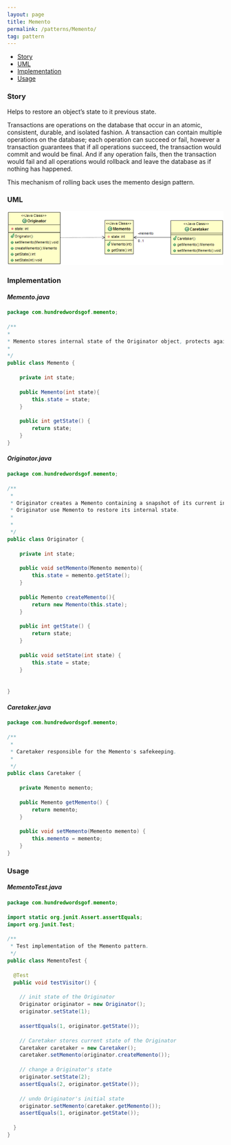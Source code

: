 ```yaml
---
layout: page
title: Memento
permalink: /patterns/Memento/
tag: pattern
---
```


* [Story](#Story)
* [UML](#UML)
* [Implementation](#Implementation)
* [Usage](#Usage)


###  <a id="Story"></a>Story 

Helps to restore an object’s state to it previous state.

Transactions are operations on the database that occur in an atomic, consistent, durable, and isolated fashion. 
A transaction can contain multiple operations on the database; each operation can succeed or fail, however a transaction guarantees that if all operations succeed, 
the transaction would commit and would be final. 
And if any operation fails, then the transaction would fail and all operations would rollback and leave the database as if nothing has happened.

This mechanism of rolling back uses the memento design pattern. 



###  <a id="UML"></a>UML 
[![](/assets/img/memento.png)](/assets/img/memento.png)

###  <a id="Implementation"></a>Implementation 

#### *Memento.java* 
```java 
package com.hundredwordsgof.memento;

/**
* 
* Memento stores internal state of the Originator object, protects against access by objects other than the Originator.
*
*/
public class Memento {

	private int state;

	public Memento(int state){
		this.state = state;
	}
	
	public int getState() {
		return state;
	}	
}
```

#### *Originator.java* 
```java 
package com.hundredwordsgof.memento;

/**
 * 
 * Originator creates a Memento containing a snapshot of its current internal state.
 * Originator use Memento to restore its internal state.
 * 
 *
 */
public class Originator {

	private int state;
	
	public void setMemento(Memento memento){
		this.state = memento.getState();
	}
	
	public Memento createMemento(){
		return new Memento(this.state);
	}

	public int getState() {
		return state;
	}

	public void setState(int state) {
		this.state = state;
	}
	
	
}
```

#### *Caretaker.java* 
```java 
package com.hundredwordsgof.memento;

/**
 * 
 * Caretaker responsible for the Memento's safekeeping.
 *
 */
public class Caretaker {

	private Memento memento;

	public Memento getMemento() {
		return memento;
	}

	public void setMemento(Memento memento) {
		this.memento = memento;
	}
}
```

###  <a id="Usage"></a>Usage 

#### *MementoTest.java* 
```java 
package com.hundredwordsgof.memento;

import static org.junit.Assert.assertEquals;
import org.junit.Test;

/**
 * Test implementation of the Memento pattern.
 */
public class MementoTest {

  @Test
  public void testVisitor() {

    // init state of the Originator
    Originator originator = new Originator();
    originator.setState(1);

    assertEquals(1, originator.getState());

    // Caretaker stores current state of the Originator
    Caretaker caretaker = new Caretaker();
    caretaker.setMemento(originator.createMemento());

    // change a Originator's state
    originator.setState(2);
    assertEquals(2, originator.getState());

    // undo Originator's initial state
    originator.setMemento(caretaker.getMemento());
    assertEquals(1, originator.getState());

  }
}
```

